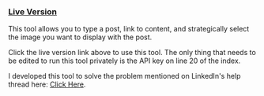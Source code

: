 <a href="http://datopstech.com/linkedin-share-tool/"><h3>Live Version</h3></a>

This tool allows you to type a post, link to content, and strategically select the image you want to display with the post.

Click the live version link above to use this tool. The only thing that needs to be edited to run this tool privately is the API key on line 20 of the index.

I developed this tool to solve the problem mentioned on LinkedIn's help thread here: <a href="http://community.linkedin.com/questions/3299/image-displayed-when-sharing-a-website.html">Click Here</a>.
